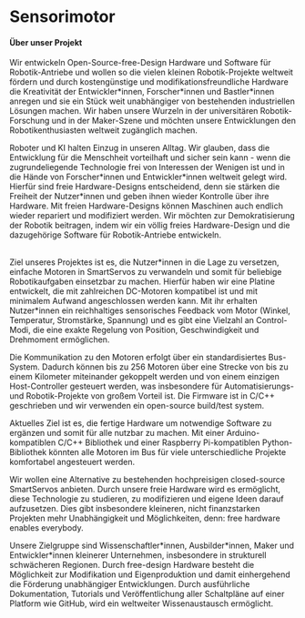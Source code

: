 <div class="page">
<h1 class="mainpage_header">Sensorimotor</h1>
<div class="content-spacing">
<h4> Über unser Projekt</h4>
<p>
Wir entwickeln Open-Source-free-Design Hardware und Software für Robotik-Antriebe und wollen so die vielen kleinen Robotik-Projekte weltweit fördern und durch kostengünstige und modifikationsfreundliche Hardware die Kreativität der Entwickler*innen, Forscher*innen und Bastler*innen anregen und sie ein Stück weit unabhängiger von bestehenden industriellen Lösungen machen. Wir haben unsere Wurzeln in der universitären Robotik-Forschung und in der Maker-Szene und möchten unsere Entwicklungen den Robotikenthusiasten weltweit zugänglich machen.</p>
<p>
Roboter und KI halten Einzug in unseren Alltag. Wir glauben, dass die Entwicklung für die Menschheit vorteilhaft und sicher sein kann - wenn die zugrundeliegende Technologie frei von Interessen der Wenigen ist und in die Hände von Forscher*innen und Entwickler*innen weltweit gelegt wird. Hierfür sind freie Hardware-Designs entscheidend, denn sie stärken die Freiheit der Nutzer*innen und geben ihnen wieder Kontrolle über ihre Hardware. Mit freien Hardware-Designs können Maschinen auch endlich wieder repariert und modifiziert werden. Wir möchten zur Demokratisierung der Robotik beitragen, indem wir ein völlig freies Hardware-Design und die dazugehörige Software für Robotik-Antriebe entwickeln.<br><br>
</p>
<p>
Ziel unseres Projektes ist es, die Nutzer*innen in die Lage zu versetzen, einfache Motoren in SmartServos zu verwandeln und somit für beliebige Robotikaufgaben einsetzbar zu machen. Hierfür haben wir eine Platine entwickelt, die mit zahlreichen DC-Motoren kompatibel ist und mit minimalem Aufwand angeschlossen werden kann. Mit ihr erhalten Nutzer*innen ein reichhaltiges sensorisches Feedback vom Motor (Winkel, Temperatur, Stromstärke, Spannung) und es gibt eine Vielzahl an Control-Modi, die eine exakte Regelung von Position, Geschwindigkeit und Drehmoment ermöglichen.
</p>
Die Kommunikation zu den Motoren erfolgt über ein standardisiertes Bus-System. Dadurch können bis zu 256 Motoren über eine Strecke von bis zu einem Kilometer miteinander gekoppelt werden und von einem einzigen Host-Controller gesteuert werden, was insbesondere für Automatisierungs- und Robotik-Projekte von großem Vorteil ist. Die Firmware ist in C/C++ geschrieben und wir verwenden ein open-source build/test system.
<p>
Aktuelles Ziel ist es, die fertige Hardware um notwendige Software zu ergänzen und somit für alle nutzbar zu machen. Mit einer Arduino-kompatiblen C/C++ Bibliothek und einer Raspberry Pi-kompatiblen Python-Bibliothek könnten alle Motoren im Bus für viele unterschiedliche Projekte komfortabel angesteuert werden.
</p>
<p>
Wir wollen eine Alternative zu bestehenden hochpreisigen closed-source SmartServos anbieten. Durch unsere freie Hardware wird es ermöglicht, diese Technologie zu studieren, zu modifizieren und eigene Ideen darauf aufzusetzen. Dies gibt insbesondere kleineren, nicht finanzstarken Projekten mehr Unabhängigkeit und Möglichkeiten, denn: free hardware enables everybody.
</p>
<p>
Unsere Zielgruppe sind Wissenschaftler*innen, Ausbilder*innen, Maker und Entwickler*innen kleinerer Unternehmen, insbesondere in strukturell schwächeren Regionen. Durch free-design Hardware besteht die Möglichkeit zur Modifikation und Eigenproduktion und damit einhergehend die Förderung unabhängiger Entwicklungen. Durch ausführliche Dokumentation, Tutorials und Veröffentlichung aller Schaltpläne auf einer Platform wie GitHub, wird ein weltweiter Wissenaustausch ermöglicht.
</p>
</div>
</div>